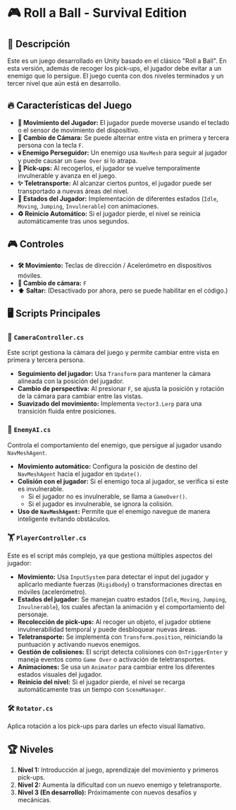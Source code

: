 # 🎮 Roll a Ball - Survival Edition

## 📌 Descripción
Este es un juego desarrollado en Unity basado en el clásico "Roll a Ball". En esta versión, además de recoger los pick-ups, el jugador debe evitar a un enemigo que lo persigue. El juego cuenta con dos niveles terminados y un tercer nivel que aún está en desarrollo.

## 🔥 Características del Juego
- **🔄 Movimiento del Jugador:** El jugador puede moverse usando el teclado o el sensor de movimiento del dispositivo.
- **🎥 Cambio de Cámara:** Se puede alternar entre vista en primera y tercera persona con la tecla `F`.
- **💀 Enemigo Perseguidor:** Un enemigo usa `NavMesh` para seguir al jugador y puede causar un `Game Over` si lo atrapa.
- **🌟 Pick-ups:** Al recogerlos, el jugador se vuelve temporalmente invulnerable y avanza en el juego.
- **✨ Teletransporte:** Al alcanzar ciertos puntos, el jugador puede ser transportado a nuevas áreas del nivel.
- **🌟 Estados del Jugador:** Implementación de diferentes estados (`Idle`, `Moving`, `Jumping`, `Invulnerable`) con animaciones.
- **♻️ Reinicio Automático:** Si el jugador pierde, el nivel se reinicia automáticamente tras unos segundos.

## 🎮 Controles
- **🛠️ Movimiento:** Teclas de dirección / Acelerómetro en dispositivos móviles.
- **🎥 Cambio de cámara:** `F`
- **⬆️ Saltar:** (Desactivado por ahora, pero se puede habilitar en el código.)

## 🖥️ Scripts Principales
### 🎥 `CameraController.cs`
Este script gestiona la cámara del juego y permite cambiar entre vista en primera y tercera persona. 
- **Seguimiento del jugador:** Usa `Transform` para mantener la cámara alineada con la posición del jugador.
- **Cambio de perspectiva:** Al presionar `F`, se ajusta la posición y rotación de la cámara para cambiar entre las vistas.
- **Suavizado del movimiento:** Implementa `Vector3.Lerp` para una transición fluida entre posiciones.

### 👿 `EnemyAI.cs`
Controla el comportamiento del enemigo, que persigue al jugador usando `NavMeshAgent`.
- **Movimiento automático:** Configura la posición de destino del `NavMeshAgent` hacia el jugador en `Update()`.
- **Colisión con el jugador:** Si el enemigo toca al jugador, se verifica si este es invulnerable.
  - Si el jugador no es invulnerable, se llama a `GameOver()`.
  - Si el jugador es invulnerable, se ignora la colisión.
- **Uso de `NavMeshAgent`:** Permite que el enemigo navegue de manera inteligente evitando obstáculos.

### 🏋️ `PlayerController.cs`
Este es el script más complejo, ya que gestiona múltiples aspectos del jugador:
- **Movimiento:** Usa `InputSystem` para detectar el input del jugador y aplicarlo mediante fuerzas (`Rigidbody`) o transformaciones directas en móviles (acelerómetro).
- **Estados del jugador:** Se manejan cuatro estados (`Idle`, `Moving`, `Jumping`, `Invulnerable`), los cuales afectan la animación y el comportamiento del personaje.
- **Recolección de pick-ups:** Al recoger un objeto, el jugador obtiene invulnerabilidad temporal y puede desbloquear nuevas áreas.
- **Teletransporte:** Se implementa con `Transform.position`, reiniciando la puntuación y activando nuevos enemigos.
- **Gestión de colisiones:** El script detecta colisiones con `OnTriggerEnter` y maneja eventos como `Game Over` o activación de teletransportes.
- **Animaciones:** Se usa un `Animator` para cambiar entre los diferentes estados visuales del jugador.
- **Reinicio del nivel:** Si el jugador pierde, el nivel se recarga automáticamente tras un tiempo con `SceneManager`.

### 🛠️ `Rotator.cs`
Aplica rotación a los pick-ups para darles un efecto visual llamativo.

## 🏆 Niveles
1. **Nivel 1:** Introducción al juego, aprendizaje del movimiento y primeros pick-ups.
2. **Nivel 2:** Aumenta la dificultad con un nuevo enemigo y teletransporte.
3. **Nivel 3 (En desarrollo):** Próximamente con nuevos desafíos y mecánicas.




